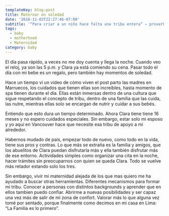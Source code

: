 ```yaml
---
templateKey: blog-post
title: Maternar en soledad
date: '2018-11-03T22:27:46-07:00'
subtitle: '“Para criar a un niño hace falta una tribu entera” — proverbio africano'
tags:
  - baby
  - motherhood
  - Maternidad
category: baby
---
```

El día pasa rápido, a veces no me doy cuenta y llega la noche. Cuando veo el reloj, ya son las 5 p.m. y Clara ya está comiendo su cena. Pasar todo el día con mi bebe es un regalo, pero también hay momentos de soledad.

Hace un tiempo vi un video de cómo viven el post parto las madres en Marruecos, los cuidados que tienen ellas son increíbles, hasta momento de spa tienen durante el día. Ellas están inmersas dentro de una cultura que sigue respetando el concepto de tribu, dentro de una familia que las cuida, las nutre, mientras ellas solo se encargan de nutrir y cuidar a sus bebés.

Entiendo que esto dura un tiempo determinado. Ahora Clara tiene tiene 16 meses y no espero cuidados especiales. Sin embargo, estar solo mi esposo y yo aquí en Vancouver hace que necesite esa tribu de apoyo a mi alrededor.

Habernos mudado de país, empezar todo de nuevo, como todo en la vida, tiene sus pros y contras. Lo que más se extraña es la familia y amigos, que los abuelitos de Clara puedan disfrutarla más y ella también disfrutar más de ese entorno. Actividades simples como organizar una cita en la noche, hacer trámites sin preocuparnos con quien se queda Clara. Todo se vuelve más retador estando solo los tres.

Sin embargo, vivir mi maternidad alejada de los que mas quiero me ha ayudado a buscar otras herramientas. Diferentes mecanismos para formar mi tribu. Conocer a personas con distintos backgrounds y aprender que en ellos tambien puedo confiar. Abrirme a nuevas posibilidades y ser capaz una vez más de salir de mi zona de confort. Valorar más lo que alguna vez tomé por sentado, porque finalmente como decimos en mi casa en Lima: “La Familia es lo primero”.
